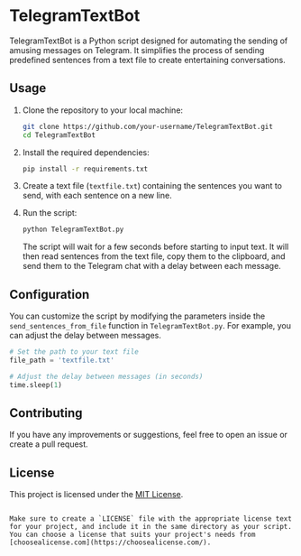 # TelegramTextBot

TelegramTextBot is a Python script designed for automating the sending of amusing messages on Telegram. It simplifies the process of sending predefined sentences from a text file to create entertaining conversations.

## Usage

1. Clone the repository to your local machine:

   ```bash
   git clone https://github.com/your-username/TelegramTextBot.git
   cd TelegramTextBot
   ```

2. Install the required dependencies:

   ```bash
   pip install -r requirements.txt
   ```

3. Create a text file (`textfile.txt`) containing the sentences you want to send, with each sentence on a new line.

4. Run the script:

   ```bash
   python TelegramTextBot.py
   ```

   The script will wait for a few seconds before starting to input text. It will then read sentences from the text file, copy them to the clipboard, and send them to the Telegram chat with a delay between each message.

## Configuration

You can customize the script by modifying the parameters inside the `send_sentences_from_file` function in `TelegramTextBot.py`. For example, you can adjust the delay between messages.

```python
# Set the path to your text file
file_path = 'textfile.txt'

# Adjust the delay between messages (in seconds)
time.sleep(1)
```

## Contributing

If you have any improvements or suggestions, feel free to open an issue or create a pull request.

## License

This project is licensed under the [MIT License](LICENSE).

```

Make sure to create a `LICENSE` file with the appropriate license text for your project, and include it in the same directory as your script. You can choose a license that suits your project's needs from [choosealicense.com](https://choosealicense.com/).
